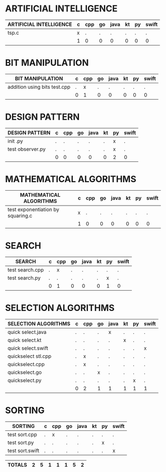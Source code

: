 
# ARTIFICIAL INTELLIGENCE          
| ARTIFICIAL INTELLIGENCE           |       c |     cpp |      go |    java |      kt |      py |   swift |   
| ---------------------------------- | ------ | ------ | ------ | ------ | ------ | ------ | ------ | 
| tsp.c |   x |    . |    . |    . |    . |    . |    . |   
| |     1 |     0 |     0 |     0 |     0 |     0 |     0 |


# BIT MANIPULATION                 
| BIT MANIPULATION                  |       c |     cpp |      go |    java |      kt |      py |   swift |   
| ---------------------------------- | ------ | ------ | ------ | ------ | ------ | ------ | ------ | 
| addition using bits test.cpp |   . |    x |    . |    . |    . |    . |    . |   
| |     0 |     1 |     0 |     0 |     0 |     0 |     0 |


# DESIGN PATTERN                   
| DESIGN PATTERN                    |       c |     cpp |      go |    java |      kt |      py |   swift |   
| ---------------------------------- | ------ | ------ | ------ | ------ | ------ | ------ | ------ | 
|   init  .py |   . |    . |    . |    . |    . |    x |    . |   
| test observer.py |   . |    . |    . |    . |    . |    x |    . |   
| |     0 |     0 |     0 |     0 |     0 |     2 |     0 |


# MATHEMATICAL ALGORITHMS          
| MATHEMATICAL ALGORITHMS           |       c |     cpp |      go |    java |      kt |      py |   swift |   
| ---------------------------------- | ------ | ------ | ------ | ------ | ------ | ------ | ------ | 
| test exponentiation by squaring.c |   x |    . |    . |    . |    . |    . |    . |   
| |     1 |     0 |     0 |     0 |     0 |     0 |     0 |


# SEARCH                           
| SEARCH                            |       c |     cpp |      go |    java |      kt |      py |   swift |   
| ---------------------------------- | ------ | ------ | ------ | ------ | ------ | ------ | ------ | 
| test search.cpp |   . |    x |    . |    . |    . |    . |    . |   
| test search.py |   . |    . |    . |    . |    . |    x |    . |   
| |     0 |     1 |     0 |     0 |     0 |     1 |     0 |


# SELECTION ALGORITHMS             
| SELECTION ALGORITHMS              |       c |     cpp |      go |    java |      kt |      py |   swift |   
| ---------------------------------- | ------ | ------ | ------ | ------ | ------ | ------ | ------ | 
| quick select.java |   . |    . |    . |    x |    . |    . |    . |   
| quick select.kt |   . |    . |    . |    . |    x |    . |    . |   
| quick select.swift |   . |    . |    . |    . |    . |    . |    x |   
| quickselect stl.cpp |   . |    x |    . |    . |    . |    . |    . |   
| quickselect.cpp |   . |    x |    . |    . |    . |    . |    . |   
| quickselect.go |   . |    . |    x |    . |    . |    . |    . |   
| quickselect.py |   . |    . |    . |    . |    . |    x |    . |   
| |     0 |     2 |     1 |     1 |     1 |     1 |     1 |


# SORTING                          
| SORTING                           |       c |     cpp |      go |    java |      kt |      py |   swift |   
| ---------------------------------- | ------ | ------ | ------ | ------ | ------ | ------ | ------ | 
| test sort.cpp |   . |    x |    . |    . |    . |    . |    . |   
| test sort.py |   . |    . |    . |    . |    . |    x |    . |   
| test sort.swift |   . |    . |    . |    . |    . |    . |    x |   


| TOTALS |       2 |       5 |       1 |       1 |       1 |       5 |       2 |  
| ------ | ------ | ------ | ------ | ------ | ------ | ------ | ------ | 
